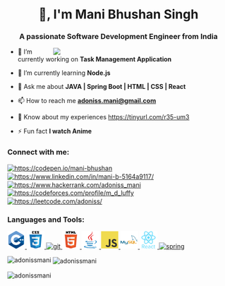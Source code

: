 <h1 align="center"> 👋, I'm Mani Bhushan Singh</h1>
<h3 align="center">A passionate Software Development Engineer from India</h3>
<img align="right" width="400" src="https://cdn.dribbble.com/users/1162077/screenshots/3848914/programmer.gif"/>

- 🔭 I’m currently working on **Task Management Application**

- 🌱 I’m currently learning **Node.js**

- 💬 Ask me about **JAVA | Spring Boot | HTML | CSS | React**

- 📫 How to reach me **adoniss.mani@gmail.com**

- 📄 Know about my experiences https://tinyurl.com/r35-um3

- ⚡ Fun fact **I watch Anime**

<h3 align="left">Connect with me:</h3>
<p align="left">
<a href="https://codepen.io/https://codepen.io/mani-bhushan" target="blank"><img align="center" src="https://raw.githubusercontent.com/rahuldkjain/github-profile-readme-generator/master/src/images/icons/Social/codepen.svg" alt="https://codepen.io/mani-bhushan" height="30" width="40" /></a>
<a href="https://linkedin.com/in/https://www.linkedin.com/in/mani-b-5164a9117/" target="blank"><img align="center" src="https://raw.githubusercontent.com/rahuldkjain/github-profile-readme-generator/master/src/images/icons/Social/linked-in-alt.svg" alt="https://www.linkedin.com/in/mani-b-5164a9117/" height="30" width="40" /></a>
<a href="https://www.hackerrank.com/https://www.hackerrank.com/adoniss_mani" target="blank"><img align="center" src="https://raw.githubusercontent.com/rahuldkjain/github-profile-readme-generator/master/src/images/icons/Social/hackerrank.svg" alt="https://www.hackerrank.com/adoniss_mani" height="30" width="40" /></a>
<a href="https://codeforces.com/profile/https://codeforces.com/profile/m_d_luffy" target="blank"><img align="center" src="https://raw.githubusercontent.com/rahuldkjain/github-profile-readme-generator/master/src/images/icons/Social/codeforces.svg" alt="https://codeforces.com/profile/m_d_luffy" height="30" width="40" /></a>
<a href="https://www.leetcode.com/https://leetcode.com/adoniss/" target="blank"><img align="center" src="https://raw.githubusercontent.com/rahuldkjain/github-profile-readme-generator/master/src/images/icons/Social/leet-code.svg" alt="https://leetcode.com/adoniss/" height="30" width="40" /></a>
</p>

<h3 align="left">Languages and Tools:</h3>
<p align="left"> <a href="https://www.w3schools.com/cpp/" target="_blank" rel="noreferrer"> <img src="https://raw.githubusercontent.com/devicons/devicon/master/icons/cplusplus/cplusplus-original.svg" alt="cplusplus" width="40" height="40"/> </a> <a href="https://www.w3schools.com/css/" target="_blank" rel="noreferrer"> <img src="https://raw.githubusercontent.com/devicons/devicon/master/icons/css3/css3-original-wordmark.svg" alt="css3" width="40" height="40"/> </a> <a href="https://git-scm.com/" target="_blank" rel="noreferrer"> <img src="https://www.vectorlogo.zone/logos/git-scm/git-scm-icon.svg" alt="git" width="40" height="40"/> </a> <a href="https://www.w3.org/html/" target="_blank" rel="noreferrer"> <img src="https://raw.githubusercontent.com/devicons/devicon/master/icons/html5/html5-original-wordmark.svg" alt="html5" width="40" height="40"/> </a> <a href="https://www.java.com" target="_blank" rel="noreferrer"> <img src="https://raw.githubusercontent.com/devicons/devicon/master/icons/java/java-original.svg" alt="java" width="40" height="40"/> </a> <a href="https://developer.mozilla.org/en-US/docs/Web/JavaScript" target="_blank" rel="noreferrer"> <img src="https://raw.githubusercontent.com/devicons/devicon/master/icons/javascript/javascript-original.svg" alt="javascript" width="40" height="40"/> </a> <a href="https://www.mysql.com/" target="_blank" rel="noreferrer"> <img src="https://raw.githubusercontent.com/devicons/devicon/master/icons/mysql/mysql-original-wordmark.svg" alt="mysql" width="40" height="40"/> </a> <a href="https://reactjs.org/" target="_blank" rel="noreferrer"> <img src="https://raw.githubusercontent.com/devicons/devicon/master/icons/react/react-original-wordmark.svg" alt="react" width="40" height="40"/> </a> <a href="https://spring.io/" target="_blank" rel="noreferrer"> <img src="https://www.vectorlogo.zone/logos/springio/springio-icon.svg" alt="spring" width="40" height="40"/> </a> </p>

<p><img align="left" src="https://github-readme-stats.vercel.app/api/top-langs?username=adonissmani&show_icons=true&locale=en&layout=compact" alt="adonissmani" /></p>

<p>&nbsp;<img align="center" src="https://github-readme-stats.vercel.app/api?username=adonissmani&show_icons=true&locale=en" alt="adonissmani" /></p>

<p><img align="center" src="https://github-readme-streak-stats.herokuapp.com/?user=adonissmani&" alt="adonissmani" /></p>
